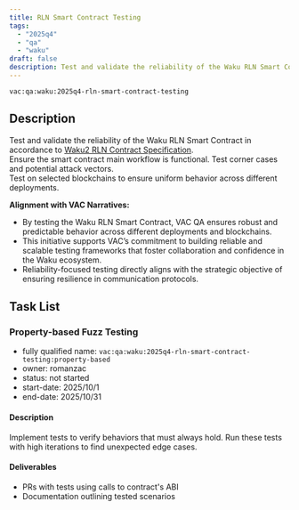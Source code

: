 ```yaml
---
title: RLN Smart Contract Testing
tags:
  - "2025q4"
  - "qa"
  - "waku"
draft: false
description: Test and validate the reliability of the Waku RLN Smart Contract
---
```


`vac:qa:waku:2025q4-rln-smart-contract-testing`

## Description

Test and validate the reliability of the Waku RLN Smart Contract in accordance to [Waku2 RLN Contract Specification](https://github.com/waku-org/specs/blob/master/standards/core/rln-contract.md).   
Ensure the smart contract main workflow is functional. Test corner cases and potential attack vectors.   
Test on selected blockchains to ensure uniform behavior across different deployments.

**Alignment with VAC Narratives:**

- By testing the Waku RLN Smart Contract,
  VAC QA ensures robust and predictable behavior across different deployments and blockchains.
- This initiative supports VAC’s commitment to building reliable and scalable testing frameworks
  that foster collaboration and confidence in the Waku ecosystem.
- Reliability-focused testing directly aligns with the strategic objective of ensuring resilience in communication protocols.

## Task List

### Property-based Fuzz Testing

- fully qualified name: `vac:qa:waku:2025q4-rln-smart-contract-testing:property-based`
- owner: romanzac
- status: not started
- start-date: 2025/10/1
- end-date: 2025/10/31

#### Description

Implement tests to verify behaviors that must always hold. Run these tests with high iterations to find unexpected edge cases.

#### Deliverables

- PRs with tests using calls to contract's ABI
- Documentation outlining tested scenarios
